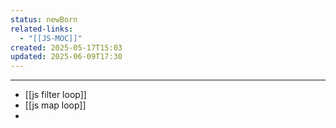```yaml
---
status: newBorn
related-links:
  - "[[JS-MOC]]"
created: 2025-05-17T15:03
updated: 2025-06-09T17:30
---
```

---


- [[js filter loop]]
- [[js map loop]]
- 


